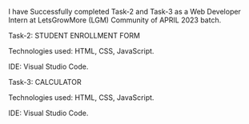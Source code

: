 I have Successfully completed Task-2 and Task-3 as a Web Developer Intern at LetsGrowMore (LGM) Community of APRIL 2023 batch.

Task-2: STUDENT ENROLLMENT FORM

Technologies used: HTML, CSS, JavaScript.

IDE: Visual Studio Code.

Task-3: CALCULATOR

Technologies used: HTML, CSS, JavaScript.

IDE: Visual Studio Code.

